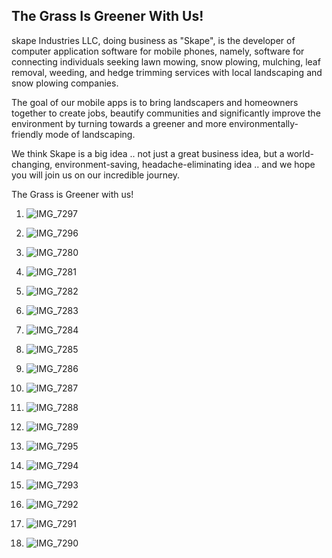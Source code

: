 ## The Grass Is Greener With Us! 

skape Industries LLC, doing business as "Skape", is the developer of computer application software for mobile phones, 
namely, software for connecting individuals seeking lawn mowing, snow plowing, mulching, leaf removal, weeding, and hedge trimming services 
with local landscaping and snow plowing companies. 

The goal of our mobile apps is to bring landscapers and homeowners together to create jobs, beautify communities and significantly improve the environment by turning towards a greener and more environmentally-friendly mode of landscaping. 

We think Skape is a big idea .. not just a great business idea, but a world-changing, environment-saving, headache-eliminating idea .. and we hope you will join us on our incredible journey.

The Grass is Greener with us!

1. ![IMG_7297](https://user-images.githubusercontent.com/83181391/191299676-ec2d05d1-64dd-4fab-b78e-b55b5457c25d.jpg)

2. ![IMG_7296](https://user-images.githubusercontent.com/83181391/191299678-8fb857d6-b9d6-49cd-9979-502a3836b61a.jpg)

3. ![IMG_7280](https://user-images.githubusercontent.com/83181391/191299670-d65e973b-c5eb-4dee-b70f-9c35153cfe2f.png)

4. ![IMG_7281](https://user-images.githubusercontent.com/83181391/191299669-f9ce5fcd-6c2e-4301-bc22-11b616bc8168.png)

5. ![IMG_7282](https://user-images.githubusercontent.com/83181391/191299667-7712e044-1c57-46dd-a083-b44eba8faff2.png)

6. ![IMG_7283](https://user-images.githubusercontent.com/83181391/191299664-5b989d58-de14-4cb1-a730-ef873cf93449.png)

7. ![IMG_7284](https://user-images.githubusercontent.com/83181391/191299662-7477d601-6141-4eb3-ae07-124c80088c5e.png)

8. ![IMG_7285](https://user-images.githubusercontent.com/83181391/191299660-6514ca5d-687c-4aac-857b-b2aadf58edc5.png)

18. ![IMG_7286](https://user-images.githubusercontent.com/83181391/191299655-6de8b09e-7e3e-4d2f-8adb-577a56edc7b6.png)
17. ![IMG_7287](https://user-images.githubusercontent.com/83181391/191299652-b451165d-7a67-4eac-b1f7-4677c3c3e26d.png)
16. ![IMG_7288](https://user-images.githubusercontent.com/83181391/191299650-6e159735-77f3-445c-9cf3-6f227a894ed2.png)
15. ![IMG_7289](https://user-images.githubusercontent.com/83181391/191299647-6877bc5f-6277-4c99-bfe9-709b3fa0bf1f.png)

9. ![IMG_7295](https://user-images.githubusercontent.com/83181391/191299621-419d3dd3-3a0c-412e-a56d-041f5d03ba41.png)

10. ![IMG_7294](https://user-images.githubusercontent.com/83181391/191299626-496cd08c-b101-4708-8858-45d55751cbe2.png)

11. ![IMG_7293](https://user-images.githubusercontent.com/83181391/191299631-6a5d10ac-3391-4092-882f-e6f824833bb1.png)

12. ![IMG_7292](https://user-images.githubusercontent.com/83181391/191299636-3c9bd80b-5e8c-4de8-bfa3-84d41f2d30e7.png)

13. ![IMG_7291](https://user-images.githubusercontent.com/83181391/191299639-c6947bd3-d5e9-4f54-a1d7-2b47ea14c423.png)

14. ![IMG_7290](https://user-images.githubusercontent.com/83181391/191299644-81b39f3f-4aeb-4021-989a-7e35b0f3536e.png)

